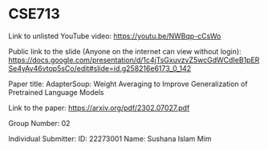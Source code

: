 # CSE713
Link to unlisted YouTube video: 
https://youtu.be/NWBqp-cCsWo

Public link to the slide (Anyone on the internet can view without login): 
https://docs.google.com/presentation/d/1c4jTsGxuvzvZ5wcGdWCdIeB1pERSe4yAy46vtop5sCo/edit#slide=id.g258216e6173_0_142

Paper title: 
AdapterSoup: Weight Averaging to Improve Generalization of Pretrained
Language Models


Link to the paper: 
https://arxiv.org/pdf/2302.07027.pdf

Group Number: 
02

Individual Submitter: 
ID: 22273001 Name: Sushana Islam Mim
